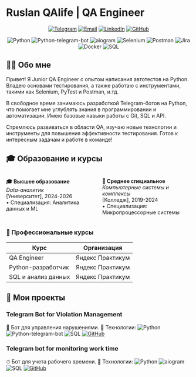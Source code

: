 # Ruslan QAlife | QA Engineer

<div align="center">
  

[![Telegram](https://img.shields.io/badge/-Telegram-26A5E4?logo=telegram&logoColor=white)](https://t.me/yourusername)
[![Email](https://img.shields.io/badge/-Email-D14836?logo=gmail&logoColor=white)](mailto:your.email@example.com)
[![LinkedIn](https://img.shields.io/badge/-LinkedIn-0A66C2?logo=linkedin&logoColor=white)](https://linkedin.com/in/yourusername)
[![GitHub](https://img.shields.io/badge/-GitHub-181717?logo=github&logoColor=white)](https://github.com/RuslanQAlife)

![Python](https://img.shields.io/badge/-Python-3776AB?logo=python&logoColor=white)
![Python-telegram-bot](https://img.shields.io/badge/-python--telegram--bot-3776AB?logo=telegram&logoColor=white)
![aiogram](https://img.shields.io/badge/-aiogram-259B24?logo=telegram)
![Selenium](https://img.shields.io/badge/-Selenium-43B02A?logo=selenium&logoColor=white)
![Postman](https://img.shields.io/badge/-Postman-FF6C37?logo=postman&logoColor=white)
![Jira](https://img.shields.io/badge/-Jira-0052CC?logo=jira&logoColor=white)
![Docker](https://img.shields.io/badge/-Docker-2496ED?logo=docker&logoColor=white)
![SQL](https://img.shields.io/badge/-SQL-4479A1?logo=mysql&logoColor=white)

</div>

## 👨‍💻 Обо мне

Привет! Я Junior QA Engineer с опытом написания автотестов на Python. Владею основами тестирования, а также работаю с инструментами, такими как Selenium, PyTest и Postman, и.тд.

В свободное время занимаюсь разработкой Telegram-ботов на Python, что помогает мне углублять знания в программировании и автоматизации. Имею базовые навыки работы с Git, SQL и API.

Стремлюсь развиваться в области QA, изучаю новые технологии и инструменты для повышения эффективности тестирования. Готов к интересным задачам и работе в команде!

## 🎓 Образование и курсы


<div style="display: flex; justify-content: space-between; flex-wrap: wrap;">

<div style="width: 48%;">

**🎓 Высшее образование**  
*Data-аналитик*  
[Университет], 2024-2026  
• Специализация: Аналитика данных и ML  

</div>

<div style="width: 48%;">

**🏫 Среднее специальное**  
*Компьютерные системы и комплексы*  
[Колледж], 2019-2024  
• Специализация: Микропроцессорные системы

</div>

</div>

### 📜 Профессиональные курсы

<div align="center">

| Курс | Организация | 
|------|-------------|
|  QA Engineer | Яндекс Практикум | 
|  Python-разработчик | Яндекс Практикум |
|  SQL и анализ данных | Яндекс Практикум | 

</div>

## 🚀 Мои проекты

### Telegram Bot for Violation Management
📌 Бот для управления нарушениями.
🔧 Технологии: ![Python](https://img.shields.io/badge/-Python-3776AB?logo=python&logoColor=white) ![Python-telegram-bot](https://img.shields.io/badge/-python--telegram--bot-3776AB?logo=telegram&logoColor=white) ![SQL](https://img.shields.io/badge/-SQL-4479A1?logo=mysql)
[![GitHub](https://img.shields.io/badge/-Repo-181717?logo=github)](https://github.com/RuslanQAlife/Telegram-Bot-for-Violation-Management)

### Telegram bot for monitoring work time
⏱ Бот для учета рабочего времени.
🔧 Технологии: ![Python](https://img.shields.io/badge/-Python-3776AB?logo=python&logoColor=white) ![aiogram](https://img.shields.io/badge/-aiogram-259B24?logo=telegram) ![SQL](https://img.shields.io/badge/-SQL-4479A1?logo=mysql)
[![GitHub](https://img.shields.io/badge/-Repo-181717?logo=github)](https://github.com/RuslanQAlife/Telegram-bot-for-monitoring-work-time)











